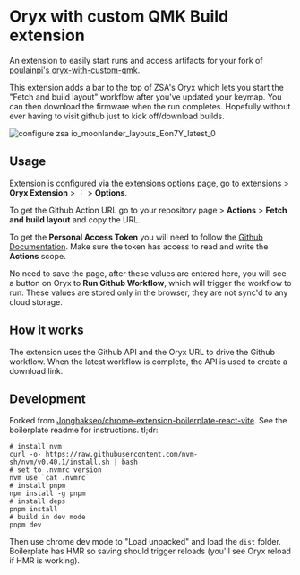 # Oryx with custom QMK Build extension

An extension to easily start runs and access artifacts for your fork of [poulainpi's oryx-with-custom-qmk](https://github.com/poulainpi/oryx-with-custom-qmk).

This extension adds a bar to the top of ZSA's Oryx which lets you start the "Fetch and build layout" workflow after you've updated your keymap. You can then download the firmware when the run completes. Hopefully without ever having to visit github just to kick off/download builds.

![configure zsa io_moonlander_layouts_Eon7Y_latest_0](https://github.com/user-attachments/assets/b0091eea-4a53-4d58-b63b-be86825936be)

## Usage

Extension is configured via the extensions options page, go to extensions > <b>Oryx Extension</b> > ⋮ > <b>Options</b>.

To get the Github Action URL</b> go to your repository page &gt; <b>Actions</b> &gt; <b>Fetch and build layout</b> and copy the URL.

To get the <b>Personal Access Token</b> you will need to follow the <a href="https://docs.github.com/en/authentication/keeping-your-account-and-data-secure/managing-your-personal-access-tokens#creating-a-fine-grained-personal-access-token">Github Documentation</a>. Make sure the token has access to read and write the <b>Actions</b> scope.

No need to save the page, after these values are entered here, you will see a button on Oryx to <b>Run Github Workflow</b>, which will trigger the workflow to run. These values are stored only in the browser, they are not sync'd to any cloud storage.

## How it works

The extension uses the Github API and the Oryx URL to drive the Github workflow. When the latest workflow is complete, the API is used to create a download link.

## Development

Forked from [Jonghakseo/chrome-extension-boilerplate-react-vite](https://github.com/Jonghakseo/chrome-extension-boilerplate-react-vite).  See the boilerplate readme for instructions.
tl;dr:
```
# install nvm
curl -o- https://raw.githubusercontent.com/nvm-sh/nvm/v0.40.1/install.sh | bash
# set to .nvmrc version
nvm use `cat .nvmrc`
# install pnpm
npm install -g pnpm
# install deps
pnpm install
# build in dev mode
pnpm dev
```
Then use chrome dev mode to "Load unpacked" and load the `dist` folder. Boilerplate has HMR so saving should trigger reloads (you'll see Oryx reload if HMR is working).
